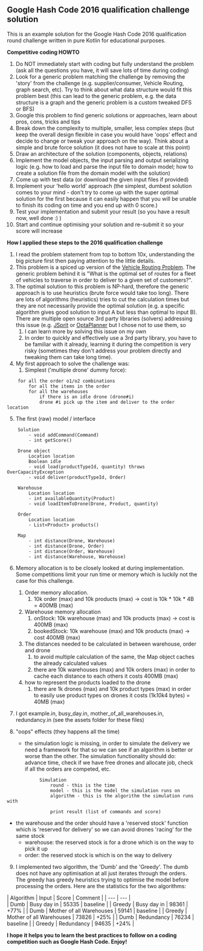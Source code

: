 ## Google Hash Code 2016 qualification challenge solution

This is an example solution for the Google Hash Code 2016 qualification round challenge written in pure Kotlin for educational purposes.

**Competitive coding HOWTO**

1. Do NOT immediately start with coding but fully understand the problem (ask all the questions you have, it will save lots of time during coding)
2. Look for a generic problem matching the challenge by removing the 'story' from the challenge (e.g. supplier/consumer, Vehicle Routing, graph search, etc).
 Try to think about what data structure would fit this problem best (this can lead to the generic problem, e.g. the data structure is a graph and the generic
 problem is a custom tweaked DFS or BFS)
3. Google this problem to find generic solutions or approaches, learn about pros, cons, tricks and tips
4. Break down the complexity to multiple, smaller, less complex steps (but keep the overall design flexible in case you would have 'oops' effect and decide to change 
  or tweak your approach on the way). Think about a simple and brute force solution (it does not have to scale at this point)
5. Draw an architecture of the solution (components, objects, relations)
6. Implement the model objects, the input parsing and output serializing logic (e.g. how to load and parse the input file to domain model; how to create a solution file from the domain model with the solution)
7. Come up with test data (or download the given input files if provided)
8. Implement your 'hello world' approach (the simplest, dumbest solution comes to your mind - don't try to come up with the super optimal solution for the first because it can easily happen that
 you will be unable to finish its coding on time and you end up with 0 score.)
9. Test your implementation and submit your result (so you have a result now, well done :) )
10. Start and continue optimising your solution and re-submit it so your score will increase

**How I applied these steps to the 2016 qualification challenge**

1. I read the problem statement from top to bottom 10x, understanding the big picture first then paying attention to the little details.
2. This problem is a spiced up version of the [Vehicle Routing Problem](https://en.wikipedia.org/wiki/Vehicle_routing_problem). The generic problem behind it is
 "What is the optimal set of routes for a fleet of vehicles to traverse in order to deliver to a given set of customers?".
3. The optimal solution to this problem is NP-hard, therefore the generic approach is to use heuristics (brute force would take too long). There are lots of algorithms 
 (heuristics) tries to cut the calculation times but they are not necessarily provide the optimal solution (e.g. a specific algorithm gives good solution to input A but 
 less than optimal to input B). There are multiple open source 3rd party libraries
 (solvers) addressing this issue (e.g. [JSprit](https://jsprit.github.io/) or [OptaPlanner](https://docs.optaplanner.org) but I chose not to use them, so
    1. I can learn more by solving this issue on my own
    1. In order to quickly and effectively use a 3rd party library, you have to be familiar with it already, learning it during the competition is very risky (sometimes they don't address
   your problem directly and tweaking them can take long time).
4. My first approach to solve the challenge was:
    1. Simplest ('multiple drone' dummy force):
```
    for all the order o1/o2 combinations
        for all the items in the order
        for all the warehouses
            if there is an idle drone (drone#i)
            drone #i pick up the item and deliver to the order location
```
5. The first (raw) model / interface
```
    Solution
        - void addCommand(Command)
        - int getScore()
```
```
    Drone object
        Location location
        Boolean idle
        - void load(productTypeId, quantity) throws OverCapacityException
        - void deliver(productTypeId, Order)
```
```
    Warehouse
        Location location
        - int availableQuantity(Product)
        - void loadItemToDrone(Drone, Product, quantity)
```
```
    Order
        Location location
        - List<Product> products()
```
```
    Map
        - int distance(Drone, Warehouse)
        - int distance(Drone, Order)
        - int distance(Order, Warehouse)
        - int distance(Warehouse, Warehouse)
```
6. Memory allocation is to be closely looked at during implementation. Some competitions limit your run time or memory which is luckily not the case for this challenge.
    1. Order memory allocation.
        1. 10k order (max) and 10k products (max) -> cost is 10k * 10k * 4B = 400MB (max)
    1. Warehouse memory allocation
        1. onStock: 10k warehouse (max) and 10k products (max) -> cost is 400MB (max)
        1. bookedStock: 10k warehouse (max) and 10k products (max) -> cost 400MB (max)
    1. The distances needed to be calculated in between warehouse, order and drone
        1. to avoid multiple calculation of the same, the Map object caches the already calculated values
        1. there are 10k warehouses (max) and 10k orders (max) in order to cache each distance to each others it costs 400MB (max)
    1. how to represent the products loaded to the drone
        1. there are 1k drones (max) and 10k product types (max) in order to easily use product types on drones it costs (1k*10k*4 bytes) = 40MB (max)

7. I got example.in, busy_day.in, mother_of_all_warehouses.in, redundancy.in (see the assets folder for these files) 

8. "oops" effects (they happens all the time)
    * the simulation logic is missing, in order to simulate the delivery we need a framework for that so we can see if an algorithm is better or worse than the other.
  The simulation functionality should do: advance time, check if we have free drones and allocate job, check if all the orders are competed, etc.
```
            Simulation
                round - this is the time
                model - this is the model the simulation runs on
                algorithm - this is the algorithm the simulation runs with

                print result (list of commands and score)
```
* the warehouse and the order should have a 'reserved stock' function which is 'reserved for delivery' so we can avoid drones 'racing' for the same stock
    * warehouse: the reserved stock is for a drone which is on the way to pick it up
    * order: the reserved stock is which is on the way to delivery

9. I implemented two algorithm, the 'Dumb' and the 'Greedy'. The dumb does not have any optimisation at all just iterates through the orders. 
 The greedy has greedy heuristics trying to optimise the model before processing the orders. Here are the statistics for the two algorithms:
    
| Algorithm | Input | Score | Comment |
| --- | --- |    
| Dumb | Busy day in | 55335 | baseline |
| Greedy | Busy day in | 98361 | +77% |
| Dumb | Mother of all Warehouses | 59141 | baseline |
| Greedy | Mother of all Warehouses | 73826 | +25% |
| Dumb | Redundancy | 76234 | baseline |
| Greedy | Redundancy | 94635 | +24% |

**I hope it helps you to learn the best practices to follow on a coding competition such as Google Hash Code. Enjoy!**